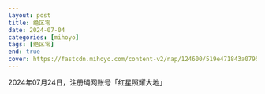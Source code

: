 ```yaml
---
layout: post
title: 绝区零
date: 2024-07-04
categories: [mihoyo]
tags: [绝区零]
end: true
cover: https://fastcdn.mihoyo.com/content-v2/nap/124600/519e471843a07956111c5cc6a165ae7b_4396008138283619082.jpg?x-oss-process=image//resize,s_700/quality,q_80/auto-orient,0/interlace,1/format,png
---
```


2024年07月24日，注册绳网账号「红星照耀大地」

<!-- more -->
